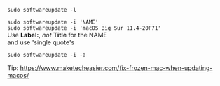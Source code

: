 `sudo softwareupdate -l`<br>

`sudo softwareupdate -i 'NAME'`<br>
`sudo softwareupdate -i 'macOS Big Sur 11.4-20F71'`<br>
Use **Label:**, *not* **Title** for the NAME<br>
and use 'single quote's

`sudo softwareupdate -i -a`<br>

Tip: https://www.maketecheasier.com/fix-frozen-mac-when-updating-macos/
